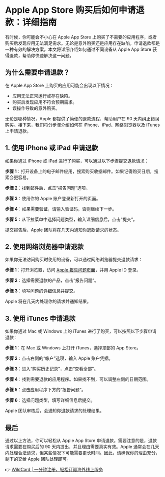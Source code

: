 # Apple App Store 购买后如何申请退款：详细指南

有时候，你可能会不小心在 Apple App Store 上购买了不需要的应用程序，或者购买后发现应用无法满足需求。无论是意外购买还是应用存在缺陷，申请退款都是一种有效的解决方案。本文将详细介绍如何通过不同设备从 Apple App Store 获得退款，帮助你快速解决这一问题。

## 为什么需要申请退款？

在 Apple App Store 上购买的应用可能会出现以下情况：
- 应用无法正常运行或存在缺陷。
- 购买后发现应用不符合预期需求。
- 误操作导致的意外购买。

无论是哪种情况，Apple 都提供了简便的退款流程，帮助用户在 90 天内纠正错误购买。接下来，我们将分步骤介绍如何在 iPhone、iPad、网络浏览器以及 iTunes 上申请退款。

## 1. 使用 iPhone 或 iPad 申请退款

如果你通过 iPhone 或 iPad 进行了购买，可以通过以下步骤提交退款请求：

**步骤 1**：打开设备上的电子邮件应用，搜索购买收据邮件。如果记得购买日期，搜索会更容易。

**步骤 2**：找到邮件后，点击“报告问题”选项。

**步骤 3**：使用你的 Apple 账户登录新打开的页面。

**步骤 4**：如果需要验证，请输入验证码，否则继续下一步。

**步骤 5**：从下拉菜单中选择问题类型，输入详细信息后，点击“提交”。

提交报告后，Apple 团队将在几天内通知你退款请求的状态。

## 2. 使用网络浏览器申请退款

如果你无法访问购买时使用的设备，可以通过网络浏览器提交退款请求：

**步骤 1**：打开浏览器，访问 [Apple 报告问题页面](https://reportaproblem.apple.com)，并用 Apple ID 登录。

**步骤 2**：选择需要退款的产品，点击“报告问题”。

**步骤 3**：填写问题的详细信息并提交。

Apple 将在几天内处理你的请求并通知结果。

## 3. 使用 iTunes 申请退款

如果你通过 Mac 或 Windows 上的 iTunes 进行了购买，可以按照以下步骤申请退款：

**步骤 1**：在 Mac 或 Windows 上打开 iTunes，选择顶部的 App Store。

**步骤 2**：点击右侧的“帐户”选项，输入 Apple 账户凭据。

**步骤 3**：进入“购买历史记录”，点击“查看全部”。

**步骤 4**：找到需要退款的应用程序。如果找不到，可以调整左侧的日期范围。

**步骤 5**：点击应用程序下方的“报告问题”。

**步骤 6**：选择问题类型，填写详细信息后提交。

Apple 团队审核后，会通知你退款请求的处理结果。

## 最后

通过以上方法，你可以轻松从 Apple App Store 申请退款。需要注意的是，退款请求需要在购买后的 90 天内提出，并且理由需要真实有效。Apple 通常会在几天内处理合法请求，但某些情况下可能需要更长时间。因此，请确保你的理由充分，剩下的交给 Apple 团队处理即可。

👉 [WildCard | 一分钟注册，轻松订阅海外线上服务](https://bbtdd.com/WildCard)
